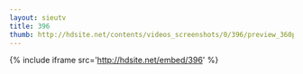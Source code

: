 ```yaml
---
layout: sieutv
title: 396
thumb: http://hdsite.net/contents/videos_screenshots/0/396/preview_360p.mp4.jpg
---
```

{% include iframe src='http://hdsite.net/embed/396' %}
 
